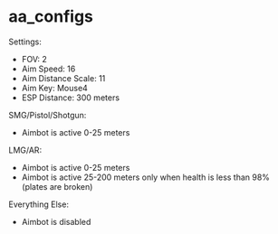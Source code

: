 # aa_configs
Settings:
- FOV: 2
- Aim Speed: 16
- Aim Distance Scale: 11
- Aim Key: Mouse4
- ESP Distance: 300 meters

SMG/Pistol/Shotgun:
- Aimbot is active 0-25 meters

LMG/AR:
- Aimbot is active 0-25 meters
- Aimbot is active 25-200 meters only when health is less than 98% (plates are broken)

Everything Else:
- Aimbot is disabled
